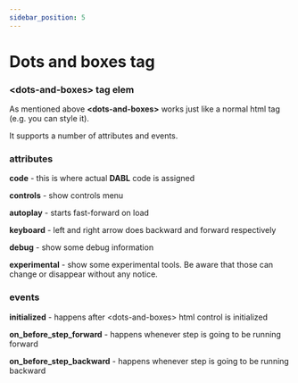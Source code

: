 ```yaml
---
sidebar_position: 5
---
```


#  Dots and boxes tag

### \<dots-and-boxes\> tag elem
As mentioned above **\<dots-and-boxes\>** works just like a normal html tag (e.g. you can style it).

It supports a number of attributes and events.

### attributes

**code** - this is where actual **DABL** code is assigned

**controls**  - show controls menu

**autoplay** - starts fast-forward on load

**keyboard** - left and right arrow does backward and forward respectively

**debug**  - show some debug information

**experimental**  - show some experimental tools. Be aware that those can change or disappear without any notice.

### events

**initialized** - happens after \<dots-and-boxes\> html control is initialized

**on_before_step_forward** - happens whenever step is going to be running forward

**on_before_step_backward** - happens whenever step is going to be running backward
